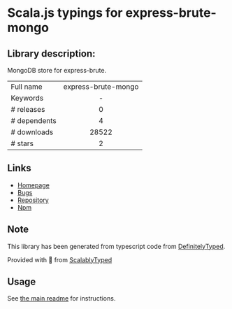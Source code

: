 
# Scala.js typings for express-brute-mongo


## Library description:
MongoDB store for express-brute.

|                    |                 |
| ------------------ | :-------------: |
| Full name          | express-brute-mongo |
| Keywords           | - |
| # releases         | 0 |
| # dependents       | 4 |
| # downloads        | 28522 |
| # stars            | 2 |

## Links
- [Homepage](https://github.com/auth0/express-brute-mongo#readme)
- [Bugs](https://github.com/auth0/express-brute-mongo/issues)
- [Repository](https://github.com/auth0/express-brute-mongo)
- [Npm](https://www.npmjs.com/package/express-brute-mongo)
    


## Note
This library has been generated from typescript code from [DefinitelyTyped](https://definitelytyped.org).

Provided with :purple_heart: from [ScalablyTyped](https://github.com/oyvindberg/ScalablyTyped)

## Usage
See [the main readme](../../readme.md) for instructions.


